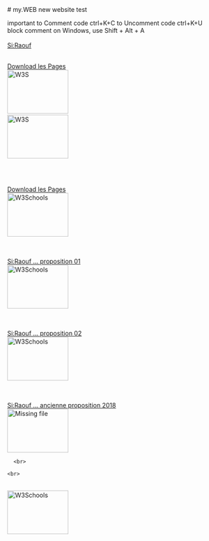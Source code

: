  <head><link rel = "icon" href = "https://tarek-bg.github.io/web/bookhtml/img/iconHasdrubalV2_15p.gif"  type = "image/x-icon"> </head>
# my.WEB
new website test

important
to Comment code   ctrl+K+C
to Uncomment code    ctrl+K+U
<BR>
block comment on Windows, use Shift + Alt + A 
<br>
<br><a href="https://tarek-bg.github.io/web/archi/piscine/20250108_105847.jpg" download>Si:Raouf</a>

<br><a href="archi/piscine/Downloadspisc.rar" download>Download les Pages</a>
<br><a><img src="https://tarek-bg.github.io/web/archi/piscine/20250108_105847.jpg" alt="W3S" width="140" height="100"><a>
<br>
      <a href="https://tarek-bg.github.io/web/archi/piscine/20250108_110012C.mp4" target="_blank" position="absolute">
              <img src="https://tarek-bg.github.io/web/archi/piscine/20250108_110001.jpg" alt="W3S" width="140" height="100">
                    </a>

<br>
      <a href="https://tarek-bg.github.io/web/archi/plan/iconHasdrubalV2_15p.gif" target="https://tarek-bg.github.io/web/archi/plan/index.html" position="absolute">



<br><a href="https://tarek-bg.github.io/web/archi/HAM052024.zip" download>Download les Pages</a>
<br>
      <a href="https://tarek-bg.github.io/web/archi/plage.mp4" target="_blank" position="absolute">
        <img src="https://tarek-bg.github.io/web/archi/plage.jpg" alt="W3Schools" width="140" height="100">
      </a>


<br>
<br><a href="https://tarek-bg.github.io/web/archi/plagetent2024.webm" download>Si:Raouf ... proposition 01</a><br>
      <a href="https://tarek-bg.github.io/web/archi/plagetent2024.webm" target="_blank" position="absolute">
        <img src="https://tarek-bg.github.io/web/archi/tente2024.png" alt="W3Schools" width="140" height="100">
      </a>

<br><br><a href="https://tarek-bg.github.io/web/archi/plagevoil2024H.webm" download>Si:Raouf ... proposition 02</a><br>
      <a href="https://tarek-bg.github.io/web/archi/plagevoil2024H.webm" target="_blank" position="absolute">
        <img src="https://tarek-bg.github.io/web/archi/voile2024.png" alt="W3Schools" width="140" height="100">
      </a>    



<br><br><a href="https://tarek-bg.github.io/web/archi/pdg_prestige2018.pdf" download>Si:Raouf ... ancienne proposition 2018</a><br>
      <a href="https://tarek-bg.github.io/web/archi/pdg_prestige2018.pdf" target="_blank" position="absolute">
        <img src="https://tarek-bg.github.io/web/archi/voile2018.png" alt="Missing file" width="140" height="100">
      </a>    


      <br>

    <br>



<br>
      <a href="https://tarek-bg.github.io/web/archi/fethi.webm" target="_blank" position="absolute">
        <img src="https://tarek-bg.github.io/web/archi/piscine.jpg" alt="W3Schools" width="140" height="100">
      </a>